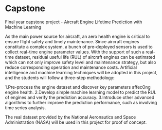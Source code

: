 # Capstone
Final year capstone project - Aircraft Engine Lifetime Prediction with Machine Learning

As the main power source for aircraft, an aero health engine is critical to ensure flight safety and timely maintenance. Since aircraft engines constitute a complex system, a bunch of pre-deployed sensors is used to collect real-time engine parameter values. With the support of such a real-time dataset, residual useful life (RUL) of aircraft engines can be estimated which can not only improve safety level and maintenance strategy, but also reduce corresponding operation and maintenance costs. Artificial intelligence and machine learning techniques will be adopted in this project, and the students will follow a three-step methodology:

1.Pre-process the engine dataset and discover key parameters affecƟng engine health.
2.Develop simple machine learning model to predict the RUL of engines and verify the prediction accuracy.
3.Introduce other advanced algorithms to further improve the prediction performance, such as involving time series analysis. 

The real dataset provided by the National Aeronautics and Space Administration (NASA) will be used in this project for proof of concept.
